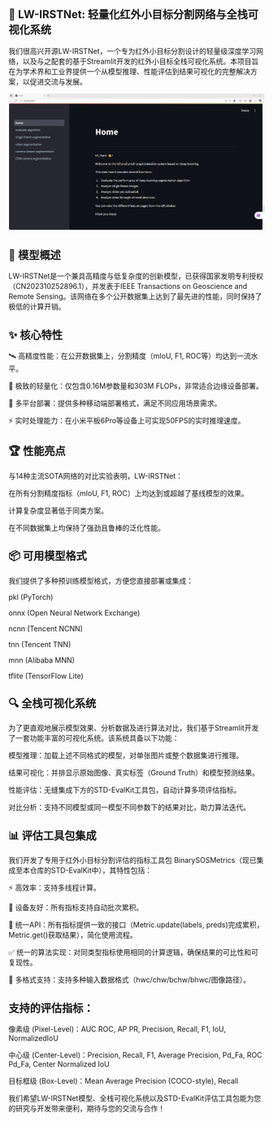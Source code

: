 ## 🚀 LW-IRSTNet: 轻量化红外小目标分割网络与全栈可视化系统

我们很高兴开源​​LW-IRSTNet​​，一个专为红外小目标分割设计的轻量级深度学习网络，以及与之配套的​​基于Streamlit开发的红外小目标全栈可视化系统​​。本项目旨在为学术界和工业界提供一个从模型推理、性能评估到结果可视化的完整解决方案，以促进交流与发展。

![fig1](./streamlit_main.png)

## 📖 模型概述

LW-IRSTNet是一个兼具高精度与低复杂度的创新模型，已获得国家发明专利授权（​​CN202310252896.1​​），并发表于​​IEEE Transactions on Geoscience and Remote Sensing​​。该网络在多个公开数据集上达到了最先进的性能，同时保持了极低的计算开销。

## ✨ 核心特性

​​🛰️ 高精度性能​​：在公开数据集上，分割精度（mIoU, F1, ROC等）均达到一流水平。

​​📱 极致的轻量化​​：仅包含​​0.16M参数量​​和​​303M FLOPs​​，非常适合边缘设备部署。

​​🔧 多平台部署​​：提供多种移动端部署格式，满足不同应用场景需求。

​​⚡ 实时处理能力​​：在小米平板6Pro等设备上可实现​​50FPS​​的实时推理速度。

## 🏆 性能亮点

与14种主流SOTA网络的对比实验表明，LW-IRSTNet：

在所有分割精度指标（mIoU, F1, ROC）上均达到或超越了基线模型的效果。

计算复杂度显著低于同类方案。

在不同数据集上均保持了强劲且鲁棒的泛化性能。

## 📦 可用模型格式

我们提供了多种预训练模型格式，方便您直接部署或集成：

​​pkl​​ (PyTorch)

​​onnx​​ (Open Neural Network Exchange)

​​ncnn​​ (Tencent NCNN)

​​tnn​​ (Tencent TNN)

​​mnn​​ (Alibaba MNN)

​​tflite​​ (TensorFlow Lite)

## 🔍 全栈可视化系统

为了更直观地展示模型效果、分析数据及进行算法对比，我们基于​​Streamlit​​开发了一套功能丰富的可视化系统。该系统具备以下功能：

​​模型推理​​：加载上述不同格式的模型，对单张图片或整个数据集进行推理。

​​结果可视化​​：并排显示原始图像、真实标签（Ground Truth）和模型预测结果。

​​性能评估​​：无缝集成下方的STD-EvalKit工具包，自动计算多项评估指标。

​​对比分析​​：支持不同模型或同一模型不同参数下的结果对比，助力算法迭代。

## 📊 评估工具包集成

我们开发了专用于红外小目标分割评估的指标工具包 ​​BinarySOSMetrics​​ （现已集成至本仓库的STD-EvalKit中），其特性包括：

​​⚡ 高效率​​：支持多线程计算。

​​🤖 设备友好​​：所有指标支持自动批次累积。

​​🔄 统一API​​：所有指标提供一致的接口（Metric.update(labels, preds)完成累积，Metric.get()获取结果），简化使用流程。

​​✅ 统一的算法实现​​：对同类型指标使用相同的计算逻辑，确保结果的可比性和可复现性。

​​🔢 多格式支持​​：支持多种输入数据格式（hwc/chw/bchw/bhwc/图像路径）。

## 支持的评估指标：

​​像素级 (Pixel-Level)​​：AUC ROC, AP PR, Precision, Recall, F1, IoU, NormalizedIoU

​​中心级 (Center-Level)​​：Precision, Recall, F1, Average Precision, Pd_Fa, ROC Pd_Fa, Center Normalized IoU

​​目标框级 (Box-Level)​​：Mean Average Precision (COCO-style), Recall

​​我们希望LW-IRSTNet模型、全栈可视化系统以及STD-EvalKit评估工具包能为您的研究与开发带来便利，期待与您的交流与合作！​
